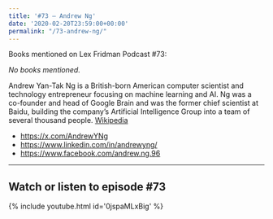 ```yaml
---
title: '#73 – Andrew Ng'
date: '2020-02-20T23:59:00+00:00'
permalink: "/73-andrew-ng/"
---
```


Books mentioned on Lex Fridman Podcast #73:

*No books mentioned.*

<!--more-->

Andrew Yan-Tak Ng is a British-born American computer scientist and technology entrepreneur focusing on machine learning and AI. Ng was a co-founder and head of Google Brain and was the former chief scientist at Baidu, building the company’s Artificial Intelligence Group into a team of several thousand people. <a href="https://en.wikipedia.org/wiki/Andrew_Ng" target="_blank">Wikipedia</a>

- <a href="https://x.com/AndrewYNg" target="_blank">https://x.com/AndrewYNg</a>
- <a href="https://www.linkedin.com/in/andrewyng/" target="_blank">https://www.linkedin.com/in/andrewyng/</a>
- <a href="https://www.facebook.com/andrew.ng.96" target="_blank">https://www.facebook.com/andrew.ng.96</a>

- - - - - -

## Watch or listen to episode #73

{% include youtube.html id='0jspaMLxBig' %}